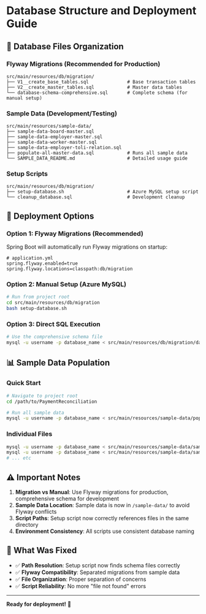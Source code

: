 # Database Structure and Deployment Guide

## 📁 **Database Files Organization**

### **Flyway Migrations (Recommended for Production)**
```
src/main/resources/db/migration/
├── V1__create_base_tables.sql              # Base transaction tables
├── V2__create_master_tables.sql            # Master data tables
└── database-schema-comprehensive.sql       # Complete schema (for manual setup)
```

### **Sample Data (Development/Testing)**
```
src/main/resources/sample-data/
├── sample-data-board-master.sql
├── sample-data-employer-master.sql
├── sample-data-worker-master.sql
├── sample-data-employer-toli-relation.sql
├── populate-all-master-data.sql            # Runs all sample data
└── SAMPLE_DATA_README.md                   # Detailed usage guide
```

### **Setup Scripts**
```
src/main/resources/db/migration/
├── setup-database.sh                       # Azure MySQL setup script
└── cleanup_database.sql                    # Development cleanup
```

## 🚀 **Deployment Options**

### **Option 1: Flyway Migrations (Recommended)**
Spring Boot will automatically run Flyway migrations on startup:
```properties
# application.yml
spring.flyway.enabled=true
spring.flyway.locations=classpath:db/migration
```

### **Option 2: Manual Setup (Azure MySQL)**
```bash
# Run from project root
cd src/main/resources/db/migration
bash setup-database.sh
```

### **Option 3: Direct SQL Execution**
```bash
# Use the comprehensive schema file
mysql -u username -p database_name < src/main/resources/db/migration/database-schema-comprehensive.sql
```

## 📊 **Sample Data Population**

### **Quick Start**
```bash
# Navigate to project root
cd /path/to/PaymentReconciliation

# Run all sample data
mysql -u username -p database_name < src/main/resources/sample-data/populate-all-master-data.sql
```

### **Individual Files**
```bash
mysql -u username -p database_name < src/main/resources/sample-data/sample-data-board-master.sql
mysql -u username -p database_name < src/main/resources/sample-data/sample-data-employer-master.sql
# ... etc
```

## ⚠️ **Important Notes**

1. **Migration vs Manual**: Use Flyway migrations for production, comprehensive schema for development
2. **Sample Data Location**: Sample data is now in `/sample-data/` to avoid Flyway conflicts
3. **Script Paths**: Setup script now correctly references files in the same directory
4. **Environment Consistency**: All scripts use consistent database naming

## 🔧 **What Was Fixed**

- ✅ **Path Resolution**: Setup script now finds schema files correctly
- ✅ **Flyway Compatibility**: Separated migrations from sample data
- ✅ **File Organization**: Proper separation of concerns
- ✅ **Script Reliability**: No more "file not found" errors

---

**Ready for deployment!** 🎉
